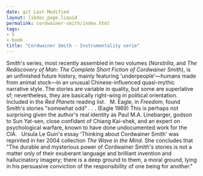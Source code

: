 ```yaml
---
date: git Last Modified
layout: libdoc_page.liquid
permalink: cordwainer-smith/index.html
tags:
- S
- book
title: "Cordwainer Smith - Instrumentality serie"
---
```


Smith's series, most recently assembled in two volumes (_Norstrilia_, and  _The Rediscovery of Man: The Complete Short Fiction of Cordwainer Smith_), is an unfinished future history, mainly featuring 'underpeople'—humans  made from animal stock—in an unusual Chinese-influenced quasi-mythic narrative  style. The stories are variable in quality, but some are superlative sf;  nevertheless, they are basically right-wing in political orientation. Included  in the _Red Planets_ reading list.
 
M. Eagle, in _Freedom_, found Smith's stories  "somewhat odd" . . . (Eagle 1969) This is perhaps not surprising given the  author's real identity as Paul M.A. Linebarger, godson to Sun Yat-sen, close  confidant of Chiang Kai-shek, and an expert on psychological warfare, known to  have done undocumented work for the CIA.
 
Ursula Le Guin's essay 'Thinking about Cordwainer Smith' was reprinted in her 2004 collection _The Wave in the Mind_. She concludes that "The durable and mysterious power of Cordwainer Smith's stories is not a matter only of their exuberant language and brilliant invention and hallucinatory imagery; there is a deep ground to them, a moral ground, lying in his persuasive conviction of the responsibility of one being for another."